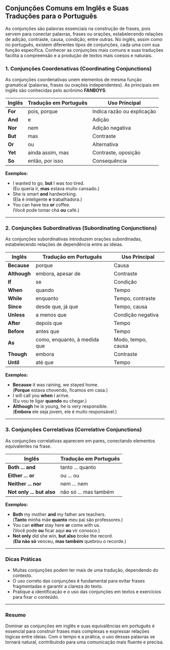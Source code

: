 
## Conjunções Comuns em Inglês e Suas Traduções para o Português

As conjunções são palavras essenciais na construção de frases, pois servem para conectar palavras, frases ou orações, estabelecendo relações de adição, contraste, causa, condição, entre outras. No inglês, assim como no português, existem diferentes tipos de conjunções, cada uma com sua função específica. Conhecer as conjunções mais comuns e suas traduções facilita a compreensão e a produção de textos mais coesos e naturais.

### 1. Conjunções Coordenativas (Coordinating Conjunctions)

As conjunções coordenativas unem elementos de mesma função gramatical (palavras, frases ou orações independentes). As principais em inglês são conhecidas pelo acrônimo **FANBOYS**:

| Inglês   | Tradução em Português | Uso Principal                |
|----------|----------------------|------------------------------|
| **For**  | pois, porque         | Indica razão ou explicação   |
| **And**  | e                    | Adição                       |
| **Nor**  | nem                  | Adição negativa              |
| **But**  | mas                  | Contraste                    |
| **Or**   | ou                   | Alternativa                  |
| **Yet**  | ainda assim, mas     | Contraste, oposição          |
| **So**   | então, por isso      | Consequência                 |

**Exemplos:**
- I wanted to go, **but** I was too tired.  
  (Eu queria ir, **mas** estava muito cansado.)
- She is smart **and** hardworking.  
  (Ela é inteligente **e** trabalhadora.)
- You can have tea **or** coffee.  
  (Você pode tomar chá **ou** café.)

---

### 2. Conjunções Subordinativas (Subordinating Conjunctions)

As conjunções subordinativas introduzem orações subordinadas, estabelecendo relações de dependência entre as ideias.

| Inglês      | Tradução em Português | Uso Principal                |
|-------------|----------------------|------------------------------|
| **Because** | porque               | Causa                        |
| **Although**| embora, apesar de    | Contraste                    |
| **If**      | se                   | Condição                     |
| **When**    | quando               | Tempo                        |
| **While**   | enquanto             | Tempo, contraste             |
| **Since**   | desde que, já que    | Tempo, causa                 |
| **Unless**  | a menos que          | Condição negativa            |
| **After**   | depois que           | Tempo                        |
| **Before**  | antes que            | Tempo                        |
| **As**      | como, enquanto, à medida que | Modo, tempo, causa   |
| **Though**  | embora               | Contraste                    |
| **Until**   | até que              | Tempo                        |

**Exemplos:**
- **Because** it was raining, we stayed home.  
  (**Porque** estava chovendo, ficamos em casa.)
- I will call you **when** I arrive.  
  (Eu vou te ligar **quando** eu chegar.)
- **Although** he is young, he is very responsible.  
  (**Embora** ele seja jovem, ele é muito responsável.)

---

### 3. Conjunções Correlativas (Correlative Conjunctions)

As conjunções correlativas aparecem em pares, conectando elementos equivalentes na frase.

| Inglês                | Tradução em Português      |
|-----------------------|---------------------------|
| **Both ... and**      | tanto ... quanto          |
| **Either ... or**     | ou ... ou                 |
| **Neither ... nor**   | nem ... nem               |
| **Not only ... but also** | não só ... mas também |

**Exemplos:**
- **Both** my mother **and** my father are teachers.  
  (**Tanto** minha mãe **quanto** meu pai são professores.)
- You can **either** stay here **or** come with us.  
  (Você pode **ou** ficar aqui **ou** vir conosco.)
- **Not only** did she win, **but also** broke the record.  
  (**Ela não só** venceu, **mas também** quebrou o recorde.)

---

### Dicas Práticas

- Muitas conjunções podem ter mais de uma tradução, dependendo do contexto.
- O uso correto das conjunções é fundamental para evitar frases fragmentadas e garantir a clareza do texto.
- Pratique a identificação e o uso das conjunções em textos e exercícios para fixar o conteúdo.

---

### Resumo

Dominar as conjunções em inglês e suas equivalências em português é essencial para construir frases mais complexas e expressar relações lógicas entre ideias. Com o tempo e a prática, o uso dessas palavras se tornará natural, contribuindo para uma comunicação mais fluente e precisa.

```
